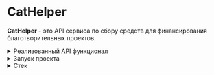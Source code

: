 # CatHelper

**CatHelper** - это API сервиса по сбору средств для финансирования благотворительных проектов.

<details>
<summary>Реализованный API функционал</summary>

1. Регистрация пользователей
2. Создание благотворительных проектов
3. Создание пожертвований
4. Автоматическое распределение пожертвований по проектам
5. Возможность выгрузки статистики по проектам в Google Sheets

Также реализовано автоматическое создание суперпользователя при первом запуске проекта

</details>

<details>

<summary>Запуск проекта</summary>

1. Клонировать репозиторий:

```
git clone git@github.com:S-Sagalov/CatHelper.git
```

2. Активировать виртуальное окружение и установить зависимости:

```
python3 -m venv venv
source venv/bin/activate
pip install -r requirements.txt
```

3. Создать в корневой директории файл .env со следующим наполнением:

```
APP_TITLE=QRKot
DATABASE_URL=sqlite+aiosqlite:///./{название базы данных}.db
SECRET={секретное слово}
FIRST_SUPERUSER_EMAIL={email суперюзера}
FIRST_SUPERUSER_PASSWORD={пароль суперюзера}
```

4. Применить миграции для создания базы данных:

```
alembic upgrade head
```

5. Запустить проект:

```
uvicorn app.main:app --reload
```

Сервис будет запущен и доступен по следующим адресам:
- http://127.0.0.1:8000 - API
- http://127.0.0.1:8000/docs - автоматически сгенерированная документация Swagger
- http://127.0.0.1:8000/redoc - автоматически сгенерированная документация ReDoc

Ознакомить с доступными эндпоинтами можно в приведённой выше документации
</details>

<details>
<summary>Стек</summary>

- [![Python](https://img.shields.io/badge/Python-3.9-blue?style=flat-square&logo=Python&logoColor=3776AB&labelColor=d0d0d0)](https://www.python.org/)
- [![FastAPI](https://img.shields.io/badge/FastAPI-0.78.0-blue?style=flat-square&logo=FastAPI&logoColor=3776AB&labelColor=d0d0d0)](https://fastapi.tiangolo.com/)
- [![Pydantic](https://img.shields.io/badge/Pydantic-1.9.1-blue?style=flat-square&logo=Pydantic&logoColor=3776AB&labelColor=d0d0d0)](https://pypi.org/project/pydantic/)
- [![SQLAlchemy](https://img.shields.io/badge/SQLAlchemy-1.4.36-blue?style=flat-square&logo=SQLAlchemy&logoColor=3776AB&labelColor=d0d0d0)](https://www.sqlalchemy.org/blog/2021/12/23/sqlalchemy-1.4.36-released/)
- [![Alembic](https://img.shields.io/badge/Alembic-1.7.7-blue?style=flat-square&logoColor=3776AB&labelColor=d0d0d0)](https://pypi.org/project/alembic/)

</details>